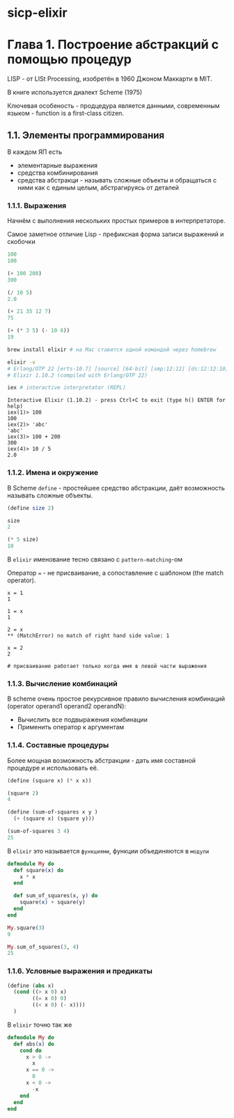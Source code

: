 # sicp-elixir

# Глава 1. Построение абстракций с помощью процедур
LISP - от LISt Processing, изобретён в 1960 Джоном Маккарти в MIT.

В книге используется диалект Scheme (1975)

Ключевая особеность - продцедура является данными, современным языком - function is a first-class citizen.

## 1.1. Элементы программирования
В каждом ЯП есть
- элементарные выражения
- средства комбинирования
- средства абстракци - называть сложные объекты и обращаться с ними как с единым целым, абстрагируясь от деталей

### 1.1.1. Выражения
Начнём с выполнения нескольких простых примеров в интерпретаторе.

Самое заметное отличие Lisp - префиксная форма записи выражений и скобочки

```scheme
100
100

(+ 100 200)
300

(/ 10 5)
2.0

(+ 21 35 12 7)
75

(+ (* 3 5) (- 10 6))
19
```


```bash
brew install elixir # на Mac ставится одной командой через homebrew

elixir -v
# Erlang/OTP 22 [erts-10.7] [source] [64-bit] [smp:12:12] [ds:12:12:10] [async-threads:1] [hipe] [dtrace]
# Elixir 1.10.2 (compiled with Erlang/OTP 22)

iex # interactive interpretator (REPL)
```

```
Interactive Elixir (1.10.2) - press Ctrl+C to exit (type h() ENTER for help)
iex(1)> 100
100
iex(2)> 'abc'
'abc'
iex(3)> 100 + 200
300
iex(4)> 10 / 5
2.0
```

### 1.1.2. Имена и окружение

В Scheme `define` - простейшее средство абстракции, даёт возможность называть сложные объекты.

```scheme
(define size 2)

size
2

(* 5 size)
10
```

В `elixir` именование тесно связано с `pattern-matching`-ом

Оператор `=` - не присваивание, а сопоставление с шаблоном (the match operator).

```
x = 1
1

1 = x
1

2 = x
** (MatchError) no match of right hand side value: 1

x = 2
2

# присваивание работает только когда имя в левой части выражения
```

### 1.1.3. Вычисление комбинаций

В scheme очень простое рекурсивное правило вычисления комбинаций (operator operand1 operand2 operandN):

- Вычислить все подвыражения комбинации
- Применить оператор к аргументам

### 1.1.4. Составные процедуры

Более мощная возможность абстракции - дать имя составной процедуре и использовать её.

```scheme
(define (square x) (* x x))

(square 2)
4

(define (sum-of-squares x y )
  (+ (square x) (square y)))

(sum-of-squares 3 4)
25
```

В `elixir` это называется `функциями`, функции объединяются в `модули`

```elixir
defmodule My do
  def square(x) do
    x * x
  end

  def sum_of_squares(x, y) do
    square(x) + square(y)
  end
end

My.square(3)
9

My.sum_of_squares(3, 4)
25
```

### 1.1.6. Условные выражения и предикаты

```scheme
(define (abs x)
  (cond ((> x 0) x)
        ((= x 0) 0)
        ((< x 0) (- x))))
  )
```

В `elixir` точно так же

```elixir
defmodule My do
  def abs(x) do
    cond do
      x > 0 ->
        x
      x == 0 ->
        0
      x < 0 ->
        -x
    end
  end
end
```
